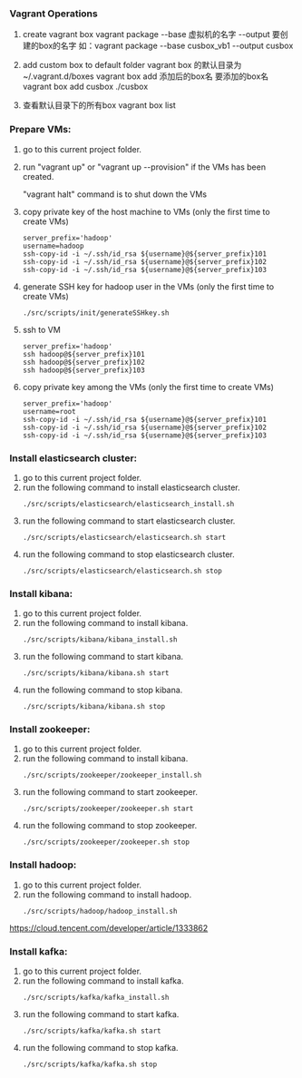 ### Vagrant Operations
1. create vagrant box
   vagrant package --base 虚拟机的名字 --output  要创建的box的名字
   如：vagrant package --base cusbox_vb1 --output cusbox
   
2. add custom box to default folder
   vagrant box 的默认目录为~/.vagrant.d/boxes
   vagrant box add 添加后的box名  要添加的box名
   vagrant box add cusbox ./cusbox
   
3. 查看默认目录下的所有box
   vagrant box list
   
### Prepare VMs:
1. go to this current project folder.
2. run "vagrant up" or "vagrant up --provision" if the VMs has been created.
   
   "vagrant halt" command is to shut down the VMs
    
3. copy private key of the host machine to VMs
   (only the first time to create VMs)
   ```
   server_prefix='hadoop'
   username=hadoop
   ssh-copy-id -i ~/.ssh/id_rsa ${username}@${server_prefix}101
   ssh-copy-id -i ~/.ssh/id_rsa ${username}@${server_prefix}102
   ssh-copy-id -i ~/.ssh/id_rsa ${username}@${server_prefix}103
   ```
4. generate SSH key for hadoop user in the VMs
   (only the first time to create VMs)
   ```
   ./src/scripts/init/generateSSHkey.sh
   ```
5. ssh to VM
   ```
   server_prefix='hadoop'
   ssh hadoop@${server_prefix}101
   ssh hadoop@${server_prefix}102
   ssh hadoop@${server_prefix}103
   ```
6. copy private key among the VMs
   (only the first time to create VMs)

   ```
   server_prefix='hadoop'
   username=root
   ssh-copy-id -i ~/.ssh/id_rsa ${username}@${server_prefix}101
   ssh-copy-id -i ~/.ssh/id_rsa ${username}@${server_prefix}102
   ssh-copy-id -i ~/.ssh/id_rsa ${username}@${server_prefix}103
   ```
### Install elasticsearch cluster:
1. go to this current project folder.
2. run the following command to install elasticsearch cluster.
   ```
   ./src/scripts/elasticsearch/elasticsearch_install.sh
   ```
3. run the following command to start elasticsearch cluster.
   ```
   ./src/scripts/elasticsearch/elasticsearch.sh start
   ```
4. run the following command to stop elasticsearch cluster.
   ```
   ./src/scripts/elasticsearch/elasticsearch.sh stop
   ```
### Install kibana:
1. go to this current project folder.
2. run the following command to install kibana.
   ```
   ./src/scripts/kibana/kibana_install.sh
   ```
3. run the following command to start kibana.
   ```
   ./src/scripts/kibana/kibana.sh start
   ```
4. run the following command to stop kibana.
   ```
   ./src/scripts/kibana/kibana.sh stop
   ```

### Install zookeeper:
1. go to this current project folder.
2. run the following command to install kibana.
   ```
   ./src/scripts/zookeeper/zookeeper_install.sh
   ```
3. run the following command to start zookeeper.
   ```
   ./src/scripts/zookeeper/zookeeper.sh start
   ```
4. run the following command to stop zookeeper.
   ```
   ./src/scripts/zookeeper/zookeeper.sh stop
   ```

### Install hadoop:
1. go to this current project folder.
2. run the following command to install hadoop.
   ```
   ./src/scripts/hadoop/hadoop_install.sh
   ```
https://cloud.tencent.com/developer/article/1333862

### Install kafka:
1. go to this current project folder.
2. run the following command to install kafka.
   ```
   ./src/scripts/kafka/kafka_install.sh
   ```
3. run the following command to start kafka.
   ```
   ./src/scripts/kafka/kafka.sh start
   ```
4. run the following command to stop kafka.
   ```
   ./src/scripts/kafka/kafka.sh stop
   ```